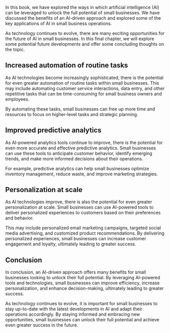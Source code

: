 

In this book, we have explored the ways in which artificial intelligence (AI) can be leveraged to unlock the full potential of small businesses. We have discussed the benefits of an AI-driven approach and explored some of the key applications of AI in small business operations.

As technology continues to evolve, there are many exciting opportunities for the future of AI in small businesses. In this final chapter, we will explore some potential future developments and offer some concluding thoughts on the topic.

Increased automation of routine tasks
-------------------------------------

As AI technologies become increasingly sophisticated, there is the potential for even greater automation of routine tasks within small businesses. This may include automating customer service interactions, data entry, and other repetitive tasks that can be time-consuming for small business owners and employees.

By automating these tasks, small businesses can free up more time and resources to focus on higher-level tasks and strategic planning.

Improved predictive analytics
-----------------------------

As AI-powered analytics tools continue to improve, there is the potential for even more accurate and effective predictive analytics. Small businesses can use these tools to anticipate customer behavior, identify emerging trends, and make more informed decisions about their operations.

For example, predictive analytics can help small businesses optimize inventory management, reduce waste, and improve marketing strategies.

Personalization at scale
------------------------

As AI technologies improve, there is also the potential for even greater personalization at scale. Small businesses can use AI-powered tools to deliver personalized experiences to customers based on their preferences and behavior.

This may include personalized email marketing campaigns, targeted social media advertising, and customized product recommendations. By delivering personalized experiences, small businesses can increase customer engagement and loyalty, ultimately leading to greater success.

Conclusion
--------------------------

In conclusion, an AI-driven approach offers many benefits for small businesses looking to unlock their full potential. By leveraging AI-powered tools and technologies, small businesses can improve efficiency, increase personalization, and enhance decision-making, ultimately leading to greater success.

As technology continues to evolve, it is important for small businesses to stay up-to-date with the latest developments in AI and adapt their operations accordingly. By staying informed and embracing new opportunities, small businesses can unlock their full potential and achieve even greater success in the future.
